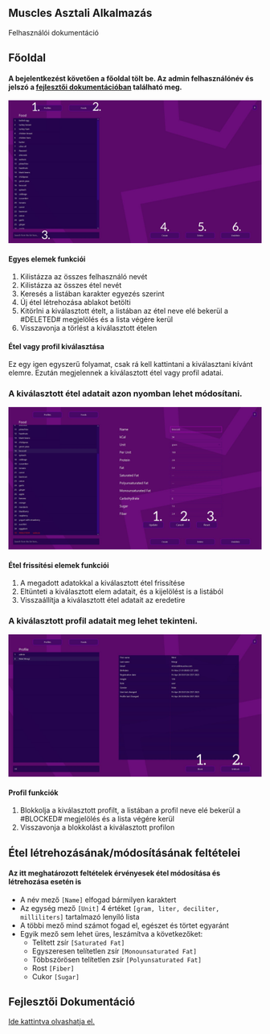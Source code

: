 ## Muscles Asztali Alkalmazás
Felhasználói dokumentáció

## Főoldal
#### A bejelentkezést követően a főoldal tölt be. Az admin felhasználónév és jelszó a [fejlesztői dokumentációban](../README.md) található meg.
<img src="./main_site_1.jpg">

#### Egyes elemek funkciói

1. Kilistázza az összes felhasználó nevét
2. Kilistázza az összes étel nevét
3. Keresés a listában karakter egyezés szerint
4. Új étel létrehozása ablakot betölti
5. Kitörlni a kiválasztott ételt, a listában az étel neve elé bekerül a #DELETED# megjelölés és a lista végére kerül
6. Visszavonja a törlést a kiválasztott ételen

#### Étel vagy profil kiválasztása
Ez egy igen egyszerű folyamat, csak rá kell kattintani a kiválasztani kívánt elemre. Ezután megjelennek a kiválasztott étel vagy profil adatai.

### A kiválasztott étel adatait azon nyomban lehet módosítani.
<img src="./main_site_2.jpg">

#### Étel frissítési elemek funkciói
1. A megadott adatokkal a kiválasztott étel frissítése
2. Eltünteti a kiválasztott elem adatait, és a kijelölést is a listából
3. Visszaállítja a kiválasztott étel adatait az eredetire

### A kiválasztott profil adatait meg lehet tekinteni.
<img src="./main_site_3.jpg">

#### Profil funkciók
1. Blokkolja a kiválasztott profilt, a listában a profil neve elé bekerül a #BLOCKED# megjelölés és a lista végére kerül
2. Visszavonja a blokkolást a kiválasztott profilon 


## Étel létrehozásának/módosításának feltételei
#### Az itt meghatározott feltételek érvényesek étel módosítása és létrehozása esetén is
- A név mező `[Name]` elfogad bármilyen karaktert
- Az egység mező `[Unit]` 4 értéket `[gram, liter, deciliter, milliliters]` tartalmazó lenyíló lista
- A többi mező mind számot fogad el, egészet és törtet egyaránt
- Egyik mező sem lehet üres, leszámítva a következőket:
  - Telített zsír `[Saturated Fat]`
  - Egyszeresen telítetlen zsír `[Monounsaturated Fat]`
  - Többszörösen telítetlen zsír `[Polyunsaturated Fat]`
  - Rost `[Fiber]`
  - Cukor `[Sugar]`
  
## Fejlesztői Dokumentáció
[Ide kattintva olvashatja el.](../README.md)
